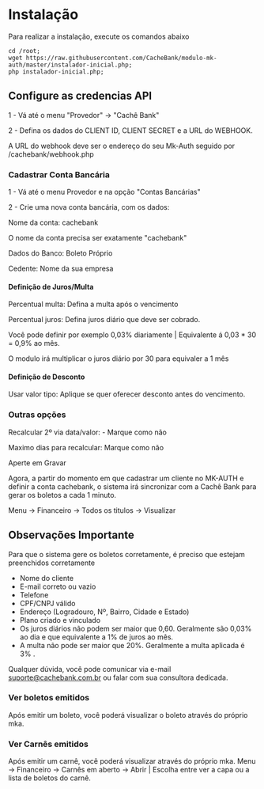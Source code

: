 # Instalação

Para realizar a instalação, execute os comandos abaixo
```SHELL
cd /root;
wget https://raw.githubusercontent.com/CacheBank/modulo-mk-auth/master/instalador-inicial.php;
php instalador-inicial.php;
```

## Configure as credencias API
1 - Vá até o menu "Provedor" -> "Cachê Bank"

2 - Defina os dados do CLIENT ID, CLIENT SECRET e a URL do WEBHOOK.

A URL do webhook deve ser o endereço do seu Mk-Auth seguido por /cachebank/webhook.php


### Cadastrar Conta Bancária
1 - Vá até o menu Provedor e na opção "Contas Bancárias"

2 - Crie uma nova conta bancária, com os dados:

Nome da conta: cachebank

O nome da conta precisa ser exatamente "cachebank"

Dados do Banco: Boleto Próprio

Cedente: Nome da sua empresa


#### Definição de Juros/Multa

Percentual multa: Defina a multa após o vencimento

Percentual juros:  Defina juros diário que deve ser cobrado.

Você pode definir por exemplo 0,03% diariamente | Equivalente á 0,03 * 30 = 0,9% ao mês.

O modulo irá multiplicar o juros diário por 30 para equivaler a 1 mês


#### Definição de Desconto
Usar valor tipo: Aplique se quer oferecer desconto antes do vencimento.

### Outras opções
Recalcular 2º via data/valor: - Marque como não

Maximo dias para recalcular: Marque como não

Aperte em Gravar

Agora, a partir do momento em que cadastrar um cliente no MK-AUTH e definir a conta cachebank, o sistema irá sincronizar com a Cachê Bank para gerar os boletos a cada 1 minuto.



Menu -> Financeiro -> Todos os titulos -> Visualizar

## Observações Importante

Para que o sistema gere os boletos corretamente, é preciso que estejam preenchidos corretamente
- Nome do cliente
- E-mail correto ou vazio
- Telefone
- CPF/CNPJ válido
- Endereço (Logradouro, Nº, Bairro, Cidade e Estado)
- Plano criado e vinculado
- Os juros diários não podem ser maior que 0,60. Geralmente são 0,03% ao dia e que equivalente a 1% de juros ao mês.
- A multa não pode ser maior que 20%. Geralmente a multa aplicada é 3% .

Qualquer dúvida, você pode comunicar via e-mail suporte@cachebank.com.br ou falar com sua consultora dedicada.

### Ver boletos emitidos
Após emitir um boleto, você poderá visualizar o boleto através do próprio mka. 


### Ver Carnês emitidos
Após emitir um carnê, você poderá visualizar através do próprio mka.
Menu -> Financeiro -> Carnês em aberto -> Abrir | Escolha entre ver a capa ou a lista de boletos do carnê.

